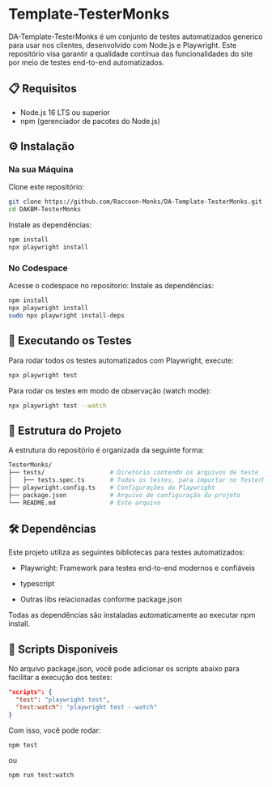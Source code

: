# Template-TesterMonks
DA-Template-TesterMonks é um conjunto de testes automatizados generico para usar nos clientes, desenvolvido com Node.js e Playwright.
Este repositório visa garantir a qualidade contínua das funcionalidades do site por meio de testes end-to-end automatizados.

## 📋 Requisitos
- Node.js 16 LTS ou superior
- npm (gerenciador de pacotes do Node.js)

## ⚙️ Instalação
### Na sua Máquina
Clone este repositório:

```bash
git clone https://github.com/Raccoon-Monks/DA-Template-TesterMonks.git
cd DAKBM-TesterMonks
```

Instale as dependências:
```bash
npm install
npx playwright install
```

### No Codespace
Acesse o codespace no repositorio:
Instale as dependências:
```bash
npm install
npx playwright install
sudo npx playwright install-deps
```


## 🧪 Executando os Testes
Para rodar todos os testes automatizados com Playwright, execute:

```bash
npx playwright test
```

Para rodar os testes em modo de observação (watch mode):

```bash
npx playwright test --watch
```

## 📂 Estrutura do Projeto
A estrutura do repositório é organizada da seguinte forma:

```bash
TesterMonks/
├── tests/                  # Diretório contendo os arquivos de teste
│   ├── tests.spec.ts       # Todos os testes, para importar no TesterMonks
├── playwright.config.ts    # Configurações do Playwright
├── package.json            # Arquivo de configuração do projeto
└── README.md               # Este arquivo
```

## 🛠️ Dependências
Este projeto utiliza as seguintes bibliotecas para testes automatizados:

- Playwright: Framework para testes end-to-end modernos e confiáveis

- typescript

- Outras libs relacionadas conforme package.json

Todas as dependências são instaladas automaticamente ao executar npm install.

## 🔄 Scripts Disponíveis
No arquivo package.json, você pode adicionar os scripts abaixo para facilitar a execução dos testes:

```json
"scripts": {
  "test": "playwright test",
  "test:watch": "playwright test --watch"
}
```
Com isso, você pode rodar:

```bash
npm test
```
ou

```bash
npm run test:watch
```
